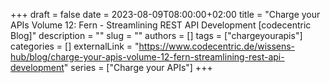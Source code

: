 +++ 
draft = false
date = 2023-08-09T08:00:00+02:00
title = "Charge your APIs Volume 12: Fern - Streamlining REST API Development [codecentric Blog]"
description = ""
slug = ""
authors = []
tags = ["chargeyourapis"]
categories = []
externalLink = "https://www.codecentric.de/wissens-hub/blog/charge-your-apis-volume-12-fern-streamlining-rest-api-development"
series = ["Charge your APIs"]
+++
